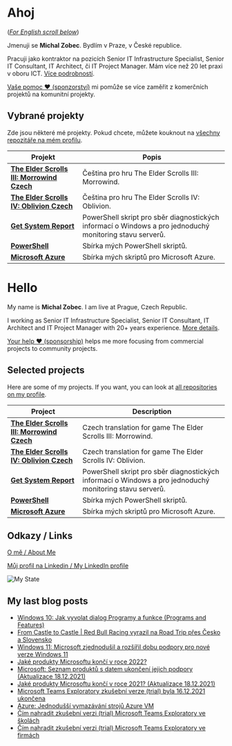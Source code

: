 # Ahoj

<a name="documenttitle"></a>

([*For English scroll below*](#english "For English scroll below"))

Jmenuji se **Michal Zobec**. Bydlím v Praze, v České republice.

Pracuji jako kontraktor na pozicích Senior IT Infrastructure Specialist, Senior IT Consultant, IT Architect, či IT Project Manager. Mám více než 20 let praxi v oboru ICT. [Více podrobností](MichalZobec-About.md).

[Vaše pomoc :heart: (sponzorství)](https://github.com/sponsors/michalzobec) mi pomůže se více zaměřit z komerčních projektů na komunitní projekty.

## Vybrané projekty

Zde jsou některé mé projekty. Pokud chcete, můžete kouknout na [všechny repozitáře na mém profilu](https://github.com/michalzobec?tab=repositories).

| Projekt | Popis |
| --- | --- |
| **[The Elder Scrolls III: Morrowind Czech](https://github.com/michalzobec/TES3-Morrowind-cesky)** | Čeština pro hru The Elder Scrolls III: Morrowind. |
| **[The Elder Scrolls IV: Oblivion Czech](https://github.com/michalzobec/TES4-Oblivion-cesky)** | Čeština pro hru The Elder Scrolls IV: Oblivion. |
| **[Get System Report](https://github.com/michalzobec/Get-SystemReport)** | PowerShell skript pro sběr diagnostických informací o Windows a pro jednoduchý monitoring stavu serverů. |
| **[PowerShell](https://github.com/michalzobec/PowerShell)** | Sbírka mých PowerShell skriptů. |
| **[Microsoft Azure](https://github.com/michalzobec/microsoft-azure)** | Sbírka mých skriptů pro Microsoft Azure. |

<a name="english"></a>

# Hello

My name is **Michal Zobec**. I am live at Prague, Czech Republic.

I working as Senior IT Infrastructure Specialist, Senior IT Consultant, IT Architect and IT Project Manager with 20+ years experience. [More details](MichalZobec-About.md#english).

[Your help :heart: (sponsorship)](https://github.com/sponsors/michalzobec) helps me more focusing from commercial projects to community projects.

## Selected projects

Here are some of my projects. If you want, you can look at [all repositories on my profile](https://github.com/michalzobec?tab=repositories).

| Project | Description |
| --- | --- |
| **[The Elder Scrolls III: Morrowind Czech](https://github.com/michalzobec/TES3-Morrowind-cesky)** | Czech translation for game The Elder Scrolls III: Morrowind. |
| **[The Elder Scrolls IV: Oblivion Czech](https://github.com/michalzobec/TES4-Oblivion-cesky)** | Czech translation for game The Elder Scrolls IV: Oblivion. |
| **[Get System Report](https://github.com/michalzobec/Get-SystemReport)** | PowerShell skript pro sběr diagnostických informací o Windows a pro jednoduchý monitoring stavu serverů. |
| **[PowerShell](https://github.com/michalzobec/PowerShell)** | Sbírka mých PowerShell skriptů. |
| **[Microsoft Azure](https://github.com/michalzobec/microsoft-azure)** | Sbírka mých skriptů pro Microsoft Azure. |

## Odkazy / Links

[O mě / About Me](https://zob.ec/mylinktree)

[Můj profil na Linkedin / My LinkedIn profile](https://zob.ec/mylinkedin)

![My State](https://github-readme-stats.vercel.app/api?username=michalzobec)

## My last blog posts

<!-- BLOG-POST-LIST:START -->
- [Windows 10: Jak vyvolat dialog Programy a funkce &lpar;Programs and Features&rpar;](https://www.michalzobec.cz/windows-10-jak-vyvolat-dialog-programy-a-funkce-programs-and-features-8490)
- [From Castle to Castle | Red Bull Racing vyrazil na Road Trip přes Česko a Slovensko](https://www.michalzobec.cz/from-castle-to-castle-red-bull-racing-vyrazil-na-road-trip-pres-cesko-a-slovensko-8477)
- [Windows 11: Microsoft zjednodušil a rozšířil dobu podpory pro nové verze Windows 11](https://www.michalzobec.cz/windows-11-microsoft-zjednodusil-a-rozsiril-dobu-podpory-pro-nove-verze-windows-11-8472)
- [Jaké produkty Microsoftu končí v roce 2022?](https://www.michalzobec.cz/jake-produkty-microsoftu-konci-v-roce-2022-8463)
- [Microsoft: Seznam produktů s datem ukončení jejich podpory &lpar;Aktualizace 18.12.2021&rpar;](https://www.michalzobec.cz/konec-podpory-pro-produkty-spolecnosti-microsoft-5844)
- [Jaké produkty Microsoftu končí v roce 2021? &lpar;Aktualizace 18.12.2021&rpar;](https://www.michalzobec.cz/jake-produkty-microsoftu-konci-v-roce-2021-aktualizace-14-2-2021-7764)
- [Microsoft Teams Exploratory zkušební verze &lpar;trial&rpar; byla 16.12.2021 ukončena](https://www.michalzobec.cz/microsoft-teams-exploratory-zkusebni-verze-trial-byla-16-12-2021-ukoncena-8435)
- [Azure: Jednodušší vymazávání strojů Azure VM](https://www.michalzobec.cz/azure-jednodussi-vymazavani-stroju-azure-vm-8455)
- [Čím nahradit zkušební verzi &lpar;trial&rpar; Microsoft Teams Exploratory ve školách](https://www.michalzobec.cz/cim-nahradit-zkusebni-verzi-trial-microsoft-teams-exploratory-ve-skolach-8437)
- [Čím nahradit zkušební verzi &lpar;trial&rpar; Microsoft Teams Exploratory ve firmách](https://www.michalzobec.cz/cim-nahradit-zkusebni-verzi-trial-microsoft-teams-exploratory-ve-firmach-8438)
<!-- BLOG-POST-LIST:END -->
